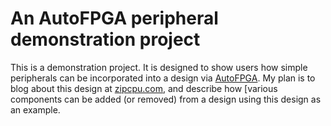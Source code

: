 # An AutoFPGA peripheral demonstration project

This is a demonstration project.  It is designed to show users how simple
peripherals can be incorporated into a design via
[AutoFPGA](https://github.com/ZipCPU/autofpga).  My plan is to
blog about this design at [zipcpu.com](http://zipcpu.com), and describe how
[various components can be added (or removed) from a design using this design
as
an example.

